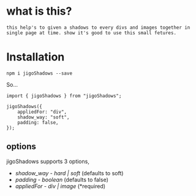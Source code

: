 # what is this?

    this help's to given a shadows to every divs and images together in single page at time. show it's good to use this small fetures.

# Installation

`npm i jigoShadows --save`

So...

```
import { jigoShadows } from "jigoShadows";

jigoShadows({
    appliedFor: "div",
    shadow_way: "soft",
    padding: false,
});
```

## options

jigoShadows supports 3 options,

* *shadow_way* - _hard | soft_ (defaults to soft)
* *padding* - _boolean_ (defaults to false)
* *appliedFor* - _div | image_ (*required)